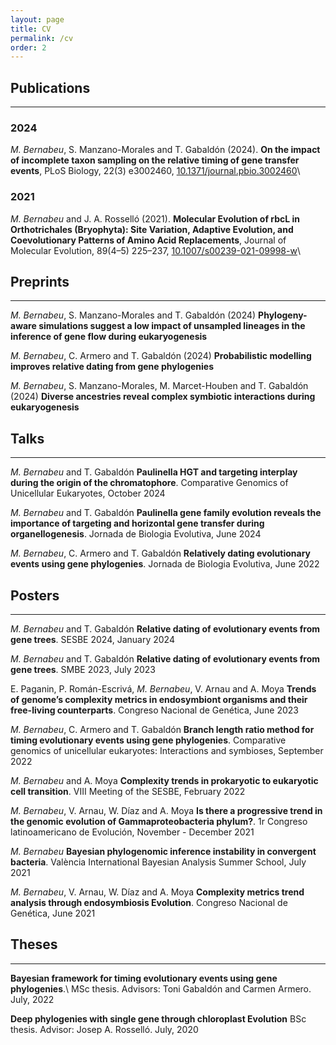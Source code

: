 ```yaml
---
layout: page
title: CV
permalink: /cv
order: 2
---
```



## Publications
---

### 2024
*M. Bernabeu*, S. Manzano-Morales and T. Gabaldón (2024). **On the impact of incomplete taxon sampling on the relative timing of gene transfer events**, PLoS Biology, 22(3) e3002460, [10.1371/journal.pbio.3002460](https://www.doi.org/10.1371/journal.pbio.3002460)\\
[<i class='fa fa-file-pdf-o'></i>](https://drive.google.com/uc?export=download&id=1JvShztPmVf74qSCTLbaTacUYMSYMg-UZ)
[<i class='fa fa-database'></i>](https://www.doi.org/10.5281/zenodo.10252240)

### 2021
*M. Bernabeu* and J. A. Rosselló (2021). **Molecular Evolution of rbcL in Orthotrichales (Bryophyta): Site Variation, Adaptive Evolution, and Coevolutionary Patterns of Amino Acid Replacements**, Journal of Molecular Evolution, 89(4–5) 225–237, [10.1007/s00239-021-09998-w](https://www.doi.org/10.1007/s00239-021-09998-w)\\
[<i class='fa fa-file-pdf-o'></i>](https://drive.google.com/uc?export=download&id=14k4oapOk2zy-sgbLCYYCnVh3_LQIom4l)


## Preprints
---
*M. Bernabeu*, S. Manzano-Morales and T. Gabaldón (2024)
**Phylogeny-aware simulations suggest a low impact of unsampled lineages in the inference of gene flow during eukaryogenesis** [<i class='fa fa-external-link-square'></i>](https://www.doi.org/10.1101/2024.10.04.616067)

*M. Bernabeu*, C. Armero and T. Gabaldón (2024)
**Probabilistic modelling improves relative dating from gene phylogenies** [<i class='fa fa-external-link-square'></i>](https://www.doi.org/10.1101/2024.09.30.615760)

*M. Bernabeu*, S. Manzano-Morales, M. Marcet-Houben and T. Gabaldón (2024)
**Diverse ancestries reveal complex symbiotic interactions during eukaryogenesis** [<i class='fa fa-external-link-square'></i>](https://www.doi.org/10.1101/2024.10.14.618062)


## Talks
---
*M. Bernabeu* and T. Gabaldón
**Paulinella HGT and targeting interplay during the origin of the chromatophore**.
Comparative Genomics of Unicellular Eukaryotes, October 2024 [<i class='fa fa-file-pdf-o'></i>](https://drive.google.com/uc?export=download&id=1l9G-Tamn4xm5iyZwLj5LBW3K6rMBVMrN)

*M. Bernabeu* and T. Gabaldón
**Paulinella gene family evolution reveals the importance of targeting and horizontal gene transfer during organellogenesis**.
Jornada de Biologia Evolutiva, June 2024 [<i class='fa fa-file-pdf-o'></i>](https://drive.google.com/uc?export=download&id=1iAqNdAoUDy6G0Esv4Vi2rvcbSxb_yqoP)

*M. Bernabeu*, C. Armero and T. Gabaldón
**Relatively dating evolutionary events using gene phylogenies**.
Jornada de Biologia Evolutiva, June 2022 [<i class='fa fa-file-pdf-o'></i>](https://drive.google.com/uc?export=download&id=1AktxDhvCs-iuecwcgtFJ0M14Mj7KDjer)


## Posters
---
*M. Bernabeu* and T. Gabaldón
**Relative dating of evolutionary events from gene trees**.
SESBE 2024, January 2024 [<i class='fa fa-file-pdf-o'></i>](https://drive.google.com/uc?export=download&id=12Eqo40uENx0SbQyxBmsHIINdrmQ2yLRd)

*M. Bernabeu* and T. Gabaldón
**Relative dating of evolutionary events from gene trees**.
SMBE 2023, July 2023 [<i class='fa fa-file-pdf-o'></i>](https://drive.google.com/uc?export=download&id=1YNSYJBoyLztfcBwlO_Xc3pLk6gY6KAYx)

E. Paganin, P. Román-Escrivá, *M. Bernabeu*, V. Arnau and A. Moya
**Trends of genome’s complexity metrics in endosymbiont organisms and their free-living counterparts**.
Congreso Nacional de Genética, June 2023 [<i class='fa fa-file-pdf-o'></i>](https://drive.google.com/open?id=1AWh6Ha9rmaJoSA5C4WdFG2za8PZeBhkr&usp=drive_copy)

*M. Bernabeu*, C. Armero and T. Gabaldón
**Branch length ratio method for timing evolutionary events using gene phylogenies**.
Comparative genomics of unicellular eukaryotes: Interactions and symbioses, September 2022 [<i class='fa fa-file-pdf-o'></i>](https://drive.google.com/uc?export=download&id=1shDp__tPAES3gwUCv8yZ0qHc45cGxgln)

*M. Bernabeu* and A. Moya
**Complexity trends in prokaryotic to eukaryotic cell transition**.
VIII Meeting of the SESBE, February 2022 [<i class='fa fa-file-pdf-o'></i>](https://drive.google.com/uc?export=download&id=1L1AoZGBVKKJGmWLJBV_4fVtf22TUxFwt)

*M. Bernabeu*, V. Arnau, W. Díaz and A. Moya
**Is there a progressive trend in the genomic evolution of Gammaproteobacteria phylum?**.
1r Congreso latinoamericano de Evolución, November - December 2021 [<i class='fa fa-file-pdf-o'></i>](https://drive.google.com/uc?export=download&id=12gU181ZQA5GFoEFyIIlWUGPN_Iigef7u)

*M. Bernabeu*
**Bayesian phylogenomic inference instability in convergent bacteria**.
València International Bayesian Analysis Summer School, July 2021 [<i class='fa fa-file-pdf-o'></i>](https://drive.google.com/uc?export=download&id=1XnjuGvYoo0RBy7yY5PsSos7Z6bfC3Lg0)

*M. Bernabeu*, V. Arnau, W. Díaz and A. Moya
**Complexity metrics trend analysis through endosymbiosis Evolution**.
Congreso Nacional de Genética, June 2021 [<i class='fa fa-file-pdf-o'></i>](https://drive.google.com/uc?export=download&id=1MqWeN2yESrb3NpWib806DHq0u6dZnsLA)

## Theses
---
**Bayesian framework for timing evolutionary events using gene phylogenies**.\\
MSc thesis. Advisors: Toni Gabaldón and Carmen Armero. July, 2022

**Deep phylogenies with single gene through chloroplast Evolution**
BSc thesis. Advisor: Josep A. Rosselló. July, 2020